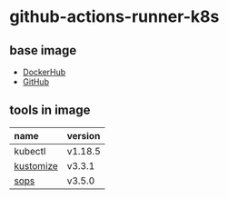 # github-actions-runner-k8s

## base image
* [DockerHub](https://hub.docker.com/r/sminamot/github-actions-runner)
* [GitHub](https://hub.docker.com/r/sminamot/github-actions-runner)

## tools in image

|name|version|
|:--|:--|
|kubectl|v1.18.5|
|[kustomize](https://github.com/kubernetes-sigs/kustomize)|v3.3.1|
|[sops](https://github.com/mozilla/sops)|v3.5.0|
